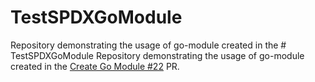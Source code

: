 # TestSPDXGoModule
Repository demonstrating the usage of go-module created in the # TestSPDXGoModule Repository demonstrating the usage of go-module created in the [Create Go Module #22](https://github.com/spdx/tools-golang/pull/22) PR. 
